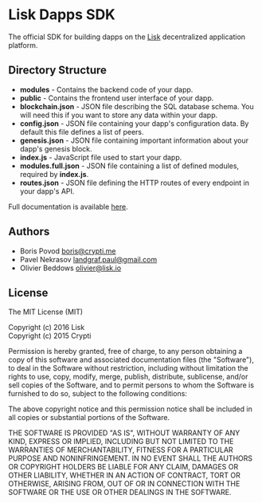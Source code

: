 # Lisk Dapps SDK

The official SDK for building dapps on the [Lisk](https://lisk.io) decentralized application platform.

## Directory Structure

  * **modules** - Contains the backend code of your dapp.
  * **public** - Contains the frontend user interface of your dapp.
  * **blockchain.json** - JSON file describing the SQL database schema. You will need this if you want to store any data within your dapp.
  * **config.json** - JSON file containing your dapp's configuration data. By default this file defines a list of peers.
  * **genesis.json** - JSON file containing important information about your dapp's genesis block.
  * **index.js** - JavaScript file used to start your dapp.
  * **modules.full.json** - JSON file containing a list of defined modules, required by **index.js**.
  * **routes.json** - JSON file defining the HTTP routes of every endpoint in your dapp's API.

Full documentation is available [here](https://github.com/LiskHQ/lisk-dapps-docs).

## Authors

- Boris Povod <boris@crypti.me>
- Pavel Nekrasov <landgraf.paul@gmail.com>
- Olivier Beddows <olivier@lisk.io>

## License

The MIT License (MIT)  

Copyright (c) 2016 Lisk  
Copyright (c) 2015 Crypti  

Permission is hereby granted, free of charge, to any person obtaining a copy of this software and associated documentation files (the "Software"), to deal in the Software without restriction, including without limitation the rights to use, copy, modify, merge, publish, distribute, sublicense, and/or sell copies of the Software, and to permit persons to whom the Software is furnished to do so, subject to the following conditions:  

The above copyright notice and this permission notice shall be included in all copies or substantial portions of the Software.

THE SOFTWARE IS PROVIDED "AS IS", WITHOUT WARRANTY OF ANY KIND, EXPRESS OR IMPLIED, INCLUDING BUT NOT LIMITED TO THE WARRANTIES OF MERCHANTABILITY, FITNESS FOR A PARTICULAR PURPOSE AND NONINFRINGEMENT. IN NO EVENT SHALL THE AUTHORS OR COPYRIGHT HOLDERS BE LIABLE FOR ANY CLAIM, DAMAGES OR OTHER LIABILITY, WHETHER IN AN ACTION OF CONTRACT, TORT OR OTHERWISE, ARISING FROM, OUT OF OR IN CONNECTION WITH THE SOFTWARE OR THE USE OR OTHER DEALINGS IN THE SOFTWARE.
